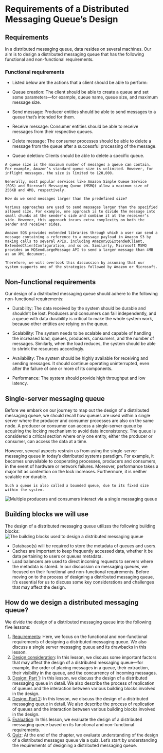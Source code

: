 # Requirements of a Distributed Messaging Queue’s Design
## Requirements
In a distributed messaging queue, data resides on several machines. Our aim is to design a distributed messaging queue that has the following functional and non-functional requirements.

### Functional requirements
- Listed below are the actions that a client should be able to perform:

- Queue creation: The client should be able to create a queue and set some parameters—for example, queue name, queue size, and maximum message size.

- Send message: Producer entities should be able to send messages to a queue that’s intended for them.

- Receive message: Consumer entities should be able to receive messages from their respective queues.

- Delete message: The consumer processes should be able to delete a message from the queue after a successful processing of the message.

- Queue deletion: Clients should be able to delete a specific queue.
```
A queue size is the maximum number of messages a queue can contain. For example, Amazon’s standard queue size is unlimited. However, for inflight messages, the size is limited to 120,000.

Generally, most popular services like Amazon Simple Queue Service (SQS) and Microsoft Messaging Queue (MSMQ) allow a maximum size of 256KB and 4MB, respectively.

How do we send messages larger than the predefined size?

Various approaches are used to send messages larger than the specified allowed size. For example, one approach is to divide the message into small chunks at the sender’s side and combine it at the receiver’s side. However, this approach incurs extra complexity on both the sender and receiver sides.

Amazon SQS provides extended libraries through which a user can send a message containing a reference to a message payload in Amazon S3 by making calls to several APIs, including AmazonSQSExtendedClient, ExtendedClientConfiguration, and so on. Similarly, Microsoft MSMQ provides an MQSendLargeMessage API to send a larger message than 4MB as an XML document.

Therefore, we will overlook this discussion by assuming that our system supports one of the strategies followed by Amazon or Microsoft.

```
## Non-functional requirements
Our design of a distributed messaging queue should adhere to the following non-functional requirements:

- Durability: The data received by the system should be durable and shouldn’t be lost. Producers and consumers can fail independently, and a queue with data durability is critical to make the whole system work, because other entities are relying on the queue.

- Scalability: The system needs to be scalable and capable of handling the increased load, queues, producers, consumers, and the number of messages. Similarly, when the load reduces, the system should be able to shrink the resources accordingly.

- Availability: The system should be highly available for receiving and sending messages. It should continue operating uninterrupted, even after the failure of one or more of its components.

- Performance: The system should provide high throughput and low latency.

## Single-server messaging queue
Before we embark on our journey to map out the design of a distributed messaging queue, we should recall how queues are used within a single server where the producer and consumer processes are also on the same node. A producer or consumer can access a single-server queue by acquiring the locking mechanism to avoid data inconsistency. The queue is considered a critical section where only one entity, either the producer or consumer, can access the data at a time.

However, several aspects restrain us from using the single-server messaging queue in today’s distributed systems paradigm. For example, it becomes unavailable to cooperating processes, producers and consumers, in the event of hardware or network failures. Moreover, performance takes a major hit as contention on the lock increases. Furthermore, it is neither scalable nor durable.

```
Such a queue is also called a bounded queue, due to its fixed size within the system.
```

![Multiple producers and consumers interact via a single messaging queue](./queue.jpg)

## Building blocks we will use
The design of a distributed messaging queue utilizes the following building blocks:
![The building blocks used to design a distributed messaging queue](./bb.jpg)

- Database(s) will be required to store the metadata of queues and users.
- Caches are important to keep frequently accessed data, whether it be data pertaining to users or queues metadata.
- Load balancers are used to direct incoming requests to servers where the metadata is stored.
In our discussion on messaging queues, we focused on their functional and non-functional requirements. Before moving on to the process of designing a distributed messaging queue, it’s essential for us to discuss some key considerations and challenges that may affect the design.




## How do we design a distributed messaging queue?
We divide the design of a distributed messaging queue into the following five lessons:

1. [Requirements](../Requirements%20of%20a%20Distributed%20Messaging%20Queue’s%20Design/README.md): Here, we focus on the functional and non-functional requirements of designing a distributed messaging queue. We also discuss a single server messaging queue and its drawbacks in this lesson.
2. [Design consideration](../Considerations%20of%20a%20Distributed%20Messaging%20Queue’s%20Design/README.md): In this lesson, we discuss some important factors that may affect the design of a distributed messaging queue—for example, the order of placing messages in a queue, their extraction, their visibility in the queue, and the concurrency of incoming messages.
3. [Design: Part 1](../Design%20of%20a%20Distributed%20Messaging%20Queue%20Part%201/README.md): In this lesson, we discuss the design of a distributed messaging queue in detail. We also describe the process of replication of queues and the interaction between various building blocks involved in the design.
4. [Design: Part 2](../Design%20of%20a%20Distributed%20Messaging%20Queue%20Part%202/README.md): In this lesson, we discuss the design of a distributed messaging queue in detail. We also describe the process of replication of queues and the interaction between various building blocks involved in the design.
5. [Evaluation](../Evaluation%20of%20a%20Distributed%20Messaging%20Queue’s%20Design/README.md): In this lesson, we evaluate the design of a distributed messaging queue based on its functional and non-functional requirements.
6. [Quiz](../Quiz%20on%20the%20Distributed%20Messaging%20Queue’s%20Design/README.md): At the end of the chapter, we evaluate understanding of the design of a distributed messages queue via a quiz.
Let’s start by understanding the requirements of designing a distributed messaging queue.

